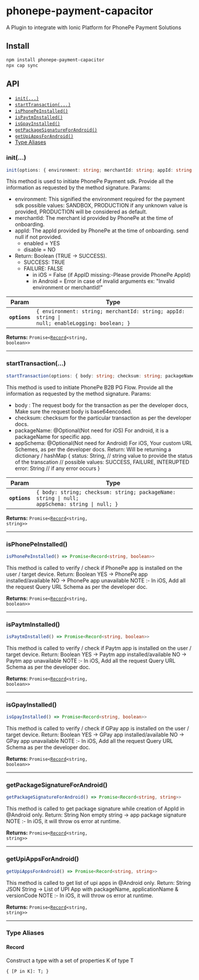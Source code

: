 # phonepe-payment-capacitor

A Plugin to integrate with Ionic Platform for PhonePe Payment Solutions

## Install

```bash
npm install phonepe-payment-capacitor
npx cap sync
```

## API

<docgen-index>

* [`init(...)`](#init)
* [`startTransaction(...)`](#starttransaction)
* [`isPhonePeInstalled()`](#isphonepeinstalled)
* [`isPaytmInstalled()`](#ispaytminstalled)
* [`isGpayInstalled()`](#isgpayinstalled)
* [`getPackageSignatureForAndroid()`](#getpackagesignatureforandroid)
* [`getUpiAppsForAndroid()`](#getupiappsforandroid)
* [Type Aliases](#type-aliases)

</docgen-index>

<docgen-api>
<!--Update the source file JSDoc comments and rerun docgen to update the docs below-->

### init(...)

```typescript
init(options: { environment: string; merchantId: string; appId: string | null; enableLogging: boolean | false; }) => Promise<Record<string, boolean>>
```

This method is used to initiate PhonePe Payment sdk.
Provide all the information as requested by the method signature.
Params:
  - environment: This signified the environment required for the payment sdk
    possible values: SANDBOX, PRODUCTION
    if any unknown value is provided, PRODUCTION will be considered as default.
  - merchantId: The merchant id provided by PhonePe  at the time of onboarding.
  - appId:  The appId provided by PhonePe at the time of onboarding. send null if not provided.
      - enabled = YES
      - disable = NO
  - Return: Boolean (TRUE -&gt; SUCCESS).
      - SUCCESS: TRUE
      - FAILURE: FALSE
          - in iOS = False (if AppID missing:-Please provide PhonePe AppId)
          - in Android = Error in case of invalid arguments ex: "Invalid environment or merchantId!"

| Param         | Type                                                                                                     |
| ------------- | -------------------------------------------------------------------------------------------------------- |
| **`options`** | <code>{ environment: string; merchantId: string; appId: string \| null; enableLogging: boolean; }</code> |

**Returns:** <code>Promise&lt;<a href="#record">Record</a>&lt;string, boolean&gt;&gt;</code>

--------------------


### startTransaction(...)

```typescript
startTransaction(options: { body: string; checksum: string; packageName: string | null; appSchema: string | null; }) => Promise<Record<string, string>>
```

This method is used to initiate PhonePe B2B PG Flow.
Provide all the information as requested by the method signature.
Params:
   - body : The request body for the transaction as per the developer docs, Make sure the request body is base64encoded.
   - checksum: checksum for the particular transaction as per the developer docs.
   - packageName: @Optional(Not need for iOS) For android, it is a packageName for specific app.
   - appSchema: @Optional(Not need for Android) For iOS, Your custom URL Schemes, as per the developer docs.
Return: Will be returning a dictionary / hashMap
 { 
    status: String, // string value to provide the status of the transcation
                    // possible values: SUCCESS, FAILURE, INTERUPTED
    error: String   // if any error occurs
 }

| Param         | Type                                                                                                     |
| ------------- | -------------------------------------------------------------------------------------------------------- |
| **`options`** | <code>{ body: string; checksum: string; packageName: string \| null; appSchema: string \| null; }</code> |

**Returns:** <code>Promise&lt;<a href="#record">Record</a>&lt;string, string&gt;&gt;</code>

--------------------


### isPhonePeInstalled()

```typescript
isPhonePeInstalled() => Promise<Record<string, boolean>>
```

This method is called to verify / check if PhonePe app is installed on the user / target device.
Return: Boolean
 YES -&gt; PhonePe app installed/available
 NO -&gt; PhonePe app unavailable
 NOTE :- In iOS, Add all the request Query URL Schema as per the developer doc.

**Returns:** <code>Promise&lt;<a href="#record">Record</a>&lt;string, boolean&gt;&gt;</code>

--------------------


### isPaytmInstalled()

```typescript
isPaytmInstalled() => Promise<Record<string, boolean>>
```

This method is called to verify / check if Paytm app is installed on the user / target device.
Return: Boolean
 YES -&gt; Paytm app installed/available
 NO -&gt; Paytm app unavailable
 NOTE :- In iOS, Add all the request Query URL Schema as per the developer doc.

**Returns:** <code>Promise&lt;<a href="#record">Record</a>&lt;string, boolean&gt;&gt;</code>

--------------------


### isGpayInstalled()

```typescript
isGpayInstalled() => Promise<Record<string, boolean>>
```

This method is called to verify / check if GPay app is installed on the user / target device.
Return: Boolean
 YES -&gt; GPay app installed/available
 NO -&gt; GPay app unavailable
 NOTE :- In iOS, Add all the request Query URL Schema as per the developer doc.

**Returns:** <code>Promise&lt;<a href="#record">Record</a>&lt;string, boolean&gt;&gt;</code>

--------------------


### getPackageSignatureForAndroid()

```typescript
getPackageSignatureForAndroid() => Promise<Record<string, string>>
```

This method is called to get package signature while creation of AppId in @Android only.
Return: String
 Non empty string -&gt; app package signature
 NOTE :- In iOS, it will throw os error at runtime.

**Returns:** <code>Promise&lt;<a href="#record">Record</a>&lt;string, string&gt;&gt;</code>

--------------------


### getUpiAppsForAndroid()

```typescript
getUpiAppsForAndroid() => Promise<Record<string, string>>
```

This method is called to get list of upi apps in @Android only.
Return: String
 JSON String -&gt; List of UPI App with packageName, applicationName & versionCode
 NOTE :- In iOS, it will throw os error at runtime.

**Returns:** <code>Promise&lt;<a href="#record">Record</a>&lt;string, string&gt;&gt;</code>

--------------------


### Type Aliases


#### Record

Construct a type with a set of properties K of type T

<code>{ [P in K]: T; }</code>

</docgen-api>
